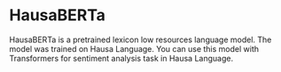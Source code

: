 # HausaBERTa
HausaBERTa is a pretrained lexicon low resources language model. The model was trained on Hausa Language. You can use this model with Transformers for sentiment analysis task in Hausa Language.
